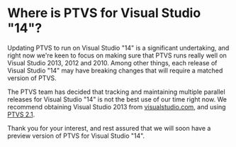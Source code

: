 Where is PTVS for Visual Studio "14"?
=====================================

Updating PTVS to run on Visual Studio "14" is a significant undertaking, and right now we're keen to focus on making sure that PTVS runs really well on Visual Studio 2013, 2012 and 2010.
Among other things, each release of Visual Studio "14" may have breaking changes that will require a matched version of PTVS.

The PTVS team has decided that tracking and maintaining multiple parallel releases for Visual Studio "14" is not the best use of our time right now.
We recommend obtaining Visual Studio 2013 from [visualstudio.com](http://www.visualstudio.com/downloads/download-visual-studio-vs), and using [PTVS 2.1](https://pytools.codeplex.com/releases/view/109707).

Thank you for your interest, and rest assured that we will soon have a preview version of PTVS for Visual Studio "14".
